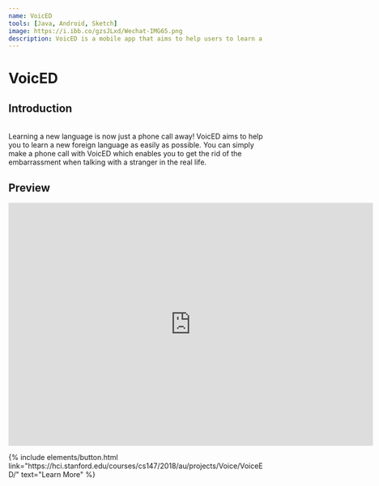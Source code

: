 ```yaml
---
name: VoicED
tools: [Java, Android, Sketch]
image: https://i.ibb.co/gzsJLxd/Wechat-IMG65.png
description: VoicED is a mobile app that aims to help users to learn a new foreign language as easily as possible. 
---
```


# VoicED

## Introduction

<br>
Learning a new language is now just a phone call away! VoicED aims to help you to learn a new foreign language as easily as possible. You can simply make a phone call with VoicED which enables you to get the rid of the embarrassment when talking with a stranger in the real life.

## Preview

<center>

<iframe title="vimeo-player" src="https://player.vimeo.com/video/302976247" width="720" height="480" frameborder="0" allowfullscreen></iframe>

</center>

<p class="text-center">
{% include elements/button.html link="https://hci.stanford.edu/courses/cs147/2018/au/projects/Voice/VoiceED/" text="Learn More" %}
</p>